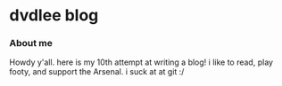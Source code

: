 # dvdlee blog

### About me
Howdy y'all. here is my 10th attempt at writing a blog! i like to read, play footy, and support the Arsenal. i suck at at git :/

